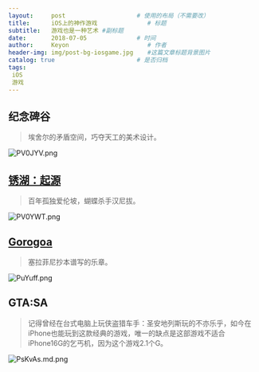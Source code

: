 ```yaml
---
layout:     post                    # 使用的布局（不需要改）
title:      iOS上的神作游戏              # 标题 
subtitle:   游戏也是一种艺术 #副标题
date:       2018-07-05              # 时间
author:     Keyon                      # 作者
header-img: img/post-bg-iosgame.jpg    #这篇文章标题背景图片
catalog: true                       # 是否归档
tags:
 iOS
 游戏
---
```


## 纪念碑谷

> 埃舍尔的矛盾空间，巧夺天工的美术设计。

![PV0JYV.png](https://s1.ax1x.com/2018/07/05/PV0JYV.png)

## [锈湖：起源](http://www.rustylake.com/)

> 百年孤独爱伦坡，蝴蝶杀手汉尼拔。

![PV0YWT.png](https://s1.ax1x.com/2018/07/05/PV0YWT.png)

## [Gorogoa](http://gorogoa.com/)

> 塞拉菲尼抄本谱写的乐章。

![PuYuff.png](https://s1.ax1x.com/2018/07/11/PuYuff.png)

## GTA:SA

> 记得曾经在台式电脑上玩侠盗猎车手：圣安地列斯玩的不亦乐乎，如今在iPhone也能玩到这款经典的游戏，唯一的缺点是这部游戏不适合iPhone16G的乞丐机，因为这个游戏2.1个G。

![PsKvAs.md.png](https://s1.ax1x.com/2018/08/07/PsKvAs.md.png)